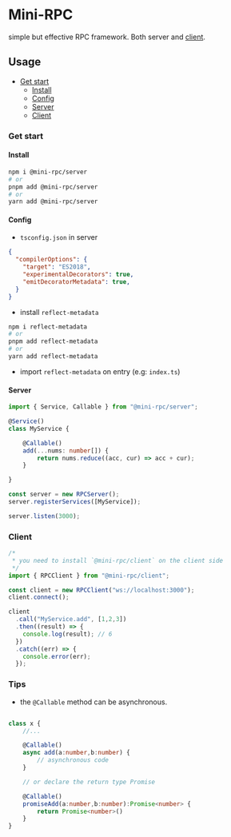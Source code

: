 # Mini-RPC
simple but effective RPC framework. Both server and [client](https://github.com/mini-rpc/client).

## Usage

- [Get start](#Get-start)
  - [Install](#install)
  - [Config](#config)
  - [Server](#server)
  - [Client](#client)

### Get start

#### Install
```sh
npm i @mini-rpc/server
# or
pnpm add @mini-rpc/server
# or
yarn add @mini-rpc/server
```

#### Config

- `tsconfig.json` in server
```json
{
  "compilerOptions": {
    "target": "ES2018",
    "experimentalDecorators": true,
    "emitDecoratorMetadata": true,
  }
}
```

- install `reflect-metadata`
```sh
npm i reflect-metadata
# or
pnpm add reflect-metadata
# or
yarn add reflect-metadata
```

- import `reflect-metadata` on entry
  (e.g: `index.ts`)

#### Server

```ts
import { Service, Callable } from "@mini-rpc/server";

@Service()
class MyService {

	@Callable()
	add(...nums: number[]) {
		return nums.reduce((acc, cur) => acc + cur);
	}

}

const server = new RPCServer();
server.registerServices([MyService]);

server.listen(3000);
```

### Client

```ts
/*
 * you need to install `@mini-rpc/client` on the client side
 */
import { RPCClient } from "@mini-rpc/client";

const client = new RPCClient("ws://localhost:3000");
client.connect();

client
  .call("MyService.add", [1,2,3])
  .then((result) => {
    console.log(result); // 6
  })
  .catch((err) => {
    console.error(err);
  });
```

### Tips

- the `@Callable` method can be asynchronous.

```ts

class x {
	//...

	@Callable()
	async add(a:number,b:number) {
		// asynchronous code
	}

	// or declare the return type Promise

	@Callable()
	promiseAdd(a:number,b:number):Promise<number> {
		return Promise<number>()
	}
}

```
